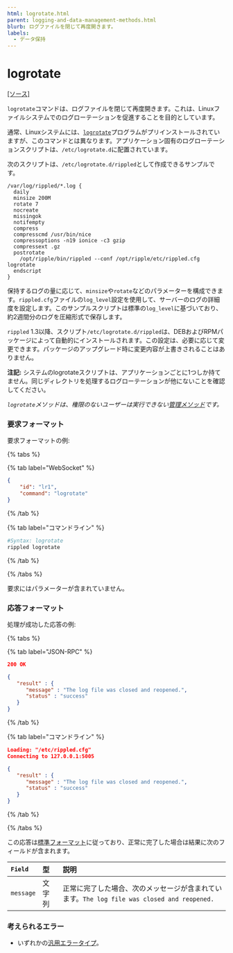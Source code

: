 ```yaml
---
html: logrotate.html
parent: logging-and-data-management-methods.html
blurb: ログファイルを閉じて再度開きます。
labels:
  - データ保持
---
```

# logrotate
[[ソース]](https://github.com/XRPLF/rippled/blob/743bd6c9175c472814448ea889413be79dfd1c07/src/ripple/rpc/handlers/LogRotate.cpp "Source")

`logrotate`コマンドは、ログファイルを閉じて再度開きます。これは、Linuxファイルシステムでのログローテーションを促進することを目的としています。

通常、Linuxシステムには、[`logrotate`](https://linux.die.net/man/8/logrotate)プログラムがプリインストールされていますが、このコマンドとは異なります。アプリケーション固有のログローテーションスクリプトは、`/etc/logrotate.d`に配置されています。

次のスクリプトは、`/etc/logrotate.d/rippled`として作成できるサンプルです。

```logrotate
/var/log/rippled/*.log {
  daily
  minsize 200M
  rotate 7
  nocreate
  missingok
  notifempty
  compress
  compresscmd /usr/bin/nice
  compressoptions -n19 ionice -c3 gzip
  compressext .gz
  postrotate
    /opt/ripple/bin/rippled --conf /opt/ripple/etc/rippled.cfg logrotate
  endscript
}
```

保持するログの量に応じて、`minsize`や`rotate`などのパラメーターを構成できます。`rippled.cfg`ファイルの`log_level`設定を使用して、サーバーのログの詳細度を設定します。このサンプルスクリプトは標準の`log_level`に基づいており、約2週間分のログを圧縮形式で保存します。

`rippled` 1.3以降、スクリプト`/etc/logrotate.d/rippled`は、DEBおよびRPMパッケージによって自動的にインストールされます。この設定は、必要に応じて変更できます。パッケージのアップグレード時に変更内容が上書きされることはありません。

**注記:** システムのlogrotateスクリプトは、アプリケーションごとに1つしか持てません。同じディレクトリを処理するログローテーションが他にないことを確認してください。

_`logrotate`メソッドは、権限のないユーザーは実行できない[管理メソッド](../index.md)です。_

### 要求フォーマット
要求フォーマットの例:

{% tabs %}

{% tab label="WebSocket" %}
```json
{
    "id": "lr1",
    "command": "logrotate"
}
```
{% /tab %}

{% tab label="コマンドライン" %}
```sh
#Syntax: logrotate
rippled logrotate
```
{% /tab %}

{% /tabs %}

要求にはパラメーターが含まれていません。

### 応答フォーマット

処理が成功した応答の例:

{% tabs %}

{% tab label="JSON-RPC" %}
```json
200 OK

{
   "result" : {
      "message" : "The log file was closed and reopened.",
      "status" : "success"
   }
}

```
{% /tab %}

{% tab label="コマンドライン" %}
```json
Loading: "/etc/rippled.cfg"
Connecting to 127.0.0.1:5005

{
   "result" : {
      "message" : "The log file was closed and reopened.",
      "status" : "success"
   }
}

```
{% /tab %}

{% /tabs %}

この応答は[標準フォーマット](../../api-conventions/response-formatting.md)に従っており、正常に完了した場合は結果に次のフィールドが含まれます。

| `Field`   | 型     | 説明                                                    |
|:----------|:-------|:--------------------------------------------------------|
| `message` | 文字列 | 正常に完了した場合、次のメッセージが含まれています。`The log file was closed and reopened.` |

### 考えられるエラー

* いずれかの[汎用エラータイプ](error-formatting.html#汎用エラー)。
